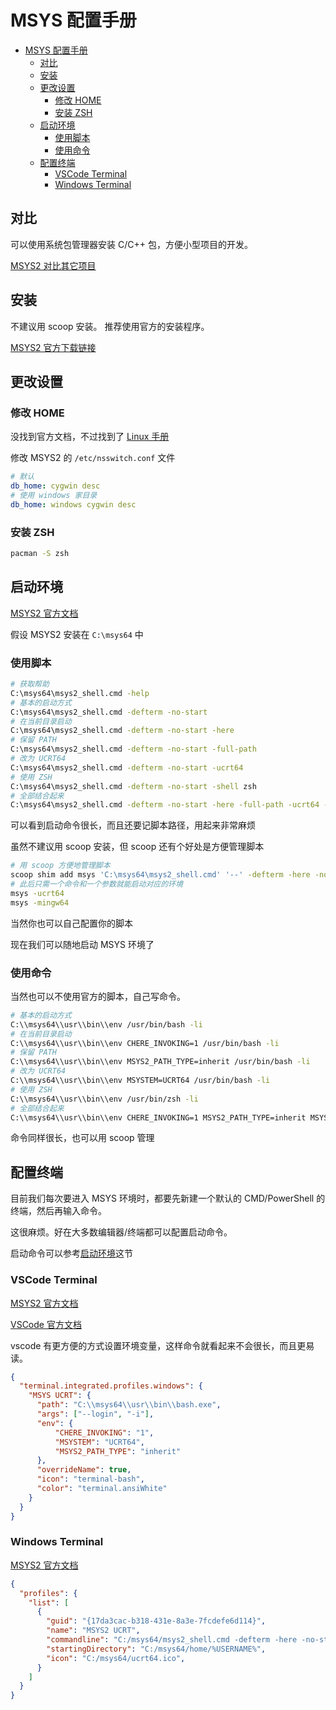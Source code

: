 # MSYS 配置手册

- [MSYS 配置手册](#msys-配置手册)
  - [对比](#对比)
  - [安装](#安装)
  - [更改设置](#更改设置)
    - [修改 HOME](#修改-home)
    - [安装 ZSH](#安装-zsh)
  - [启动环境](#启动环境)
    - [使用脚本](#使用脚本)
    - [使用命令](#使用命令)
  - [配置终端](#配置终端)
    - [VSCode Terminal](#vscode-terminal)
    - [Windows Terminal](#windows-terminal)


## 对比

可以使用系统包管理器安装 C/C++ 包，方便小型项目的开发。

[MSYS2 对比其它项目](https://www.msys2.org/docs/what-is-msys2/)

## 安装

不建议用 scoop 安装。
推荐使用官方的安装程序。

[MSYS2 官方下载链接](https://www.msys2.org/)

## 更改设置

### 修改 HOME
没找到官方文档，不过找到了 [Linux 手册](https://www.man7.org/linux/man-pages/man5/nsswitch.conf.5.html)

修改 MSYS2 的 ```/etc/nsswitch.conf``` 文件

```yaml
# 默认
db_home: cygwin desc
# 使用 windows 家目录
db_home: windows cygwin desc
```

### 安装 ZSH
```sh
pacman -S zsh
```

## 启动环境
[MSYS2 官方文档](https://www.msys2.org/wiki/Launchers/)

假设 MSYS2 安装在 ```C:\msys64``` 中

### 使用脚本

```sh
# 获取帮助
C:\msys64\msys2_shell.cmd -help
# 基本的启动方式
C:\msys64\msys2_shell.cmd -defterm -no-start
# 在当前目录启动
C:\msys64\msys2_shell.cmd -defterm -no-start -here
# 保留 PATH
C:\msys64\msys2_shell.cmd -defterm -no-start -full-path
# 改为 UCRT64
C:\msys64\msys2_shell.cmd -defterm -no-start -ucrt64
# 使用 ZSH
C:\msys64\msys2_shell.cmd -defterm -no-start -shell zsh
# 全部结合起来
C:\msys64\msys2_shell.cmd -defterm -no-start -here -full-path -ucrt64 -shell zsh
```

可以看到启动命令很长，而且还要记脚本路径，用起来非常麻烦

虽然不建议用 scoop 安装，但 scoop 还有个好处是方便管理脚本

```sh
# 用 scoop 方便地管理脚本
scoop shim add msys 'C:\msys64\msys2_shell.cmd' '--' -defterm -here -no-start -full-path -shell zsh
# 此后只需一个命令和一个参数就能启动对应的环境
msys -ucrt64
msys -mingw64
```

当然你也可以自己配置你的脚本

现在我们可以随地启动 MSYS 环境了

### 使用命令

当然也可以不使用官方的脚本，自己写命令。

```sh
# 基本的启动方式
C:\\msys64\\usr\\bin\\env /usr/bin/bash -li
# 在当前目录启动
C:\\msys64\\usr\\bin\\env CHERE_INVOKING=1 /usr/bin/bash -li
# 保留 PATH
C:\\msys64\\usr\\bin\\env MSYS2_PATH_TYPE=inherit /usr/bin/bash -li
# 改为 UCRT64
C:\\msys64\\usr\\bin\\env MSYSTEM=UCRT64 /usr/bin/bash -li
# 使用 ZSH
C:\\msys64\\usr\\bin\\env /usr/bin/zsh -li
# 全部结合起来
C:\\msys64\\usr\\bin\\env CHERE_INVOKING=1 MSYS2_PATH_TYPE=inherit MSYSTEM=UCRT64 /usr/bin/zsh -li
```

命令同样很长，也可以用 scoop 管理

## 配置终端

目前我们每次要进入 MSYS 环境时，都要先新建一个默认的 CMD/PowerShell 的终端，然后再输入命令。

这很麻烦。好在大多数编辑器/终端都可以配置启动命令。

启动命令可以参考[启动环境](#启动环境)这节

### VSCode Terminal
[MSYS2 官方文档](https://www.msys2.org/docs/ides-editors/)

[VSCode 官方文档](https://code.visualstudio.com/docs/terminal/profiles#_msys2)

vscode 有更方便的方式设置环境变量，这样命令就看起来不会很长，而且更易读。

```json
{
  "terminal.integrated.profiles.windows": {
    "MSYS UCRT": {
      "path": "C:\\msys64\\usr\\bin\\bash.exe",
      "args": ["--login", "-i"],
      "env": {
          "CHERE_INVOKING": "1",
          "MSYSTEM": "UCRT64",
          "MSYS2_PATH_TYPE": "inherit"
      },
      "overrideName": true,
      "icon": "terminal-bash",
      "color": "terminal.ansiWhite"
    }
  }
}

```

### Windows Terminal
[MSYS2 官方文档](https://www.msys2.org/docs/terminals/#windows-terminal)

```json
{
  "profiles": {
    "list": [
      {
        "guid": "{17da3cac-b318-431e-8a3e-7fcdefe6d114}",
        "name": "MSYS2 UCRT",
        "commandline": "C:/msys64/msys2_shell.cmd -defterm -here -no-start -ucrt64",
        "startingDirectory": "C:/msys64/home/%USERNAME%",
        "icon": "C:/msys64/ucrt64.ico",
      }
    ]
  }
}
```